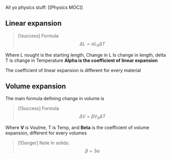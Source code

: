 All yo physics stuff: [[Physics MOC]]

## Linear expansion


>[!success] Formula
>$$
\Delta L= \alpha L_{0} \Delta T
>$$ 

Where L nought is the starting length, Change in L Is change in length, delta T is change in Temperature
**Alpha is the coefficient of linear expansion**


The coefficient of linear expansion is different for every material


## Volume expansion

The main formula defining change in volume is 

>[!Success] Formula
>$$
\Delta V=\beta V_{0}\Delta T
$$

Where **V** is Voulme, T is Temp, and **Beta** is the coefficient of volume expansion, different for every volumes



>[!Danger] Note
>In solids:
>$$
>\beta=3 \alpha
>$$
